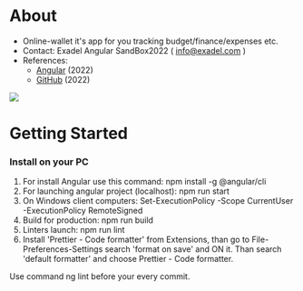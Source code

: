 # About

-   Online-wallet it's app for you tracking budget/finance/expenses etc.
-   Contact: Exadel Angular SandBox2022 ( info@exadel.com )
-   References:
    -   [Angular](https://angular.io/) (2022)
    -   [GitHub](https://github.com/) (2022)

<a href="http://potree.org/wp/demo/" target="_blank"> ![](./docs/images/potree_screens.png) </a>

# Getting Started

### Install on your PC

1. For install Angular use this command: npm install -g @angular/cli
2. For launching angular project (localhost): npm run start
3. On Windows client computers: Set-ExecutionPolicy -Scope CurrentUser -ExecutionPolicy RemoteSigned
4. Build for production: npm run build
5. Linters launch: npm run lint
6. Install 'Prettier - Code formatter' from Extensions, than go to File-Preferences-Settings search 'format on save' and ON it. Than search 'default formatter' and choose Prettier - Code formatter.

Use command ng lint before your every commit.
